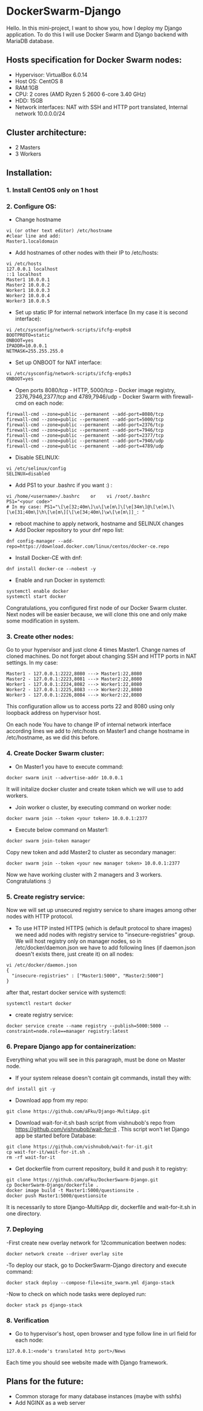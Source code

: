 # DockerSwarm-Django

Hello. In this mini-project, I want to show you, how I deploy my Django application.
To do this I will use Docker Swarm and Django backend with MariaDB database.

## Hosts specification for Docker Swarm nodes:
- Hypervisor: VirtualBox 6.0.14
- Host OS: CentOS 8
- RAM:1GB
- CPU: 2 cores (AMD Ryzen 5 2600 6-core 3.40 GHz)
- HDD: 15GB
- Network interfaces: NAT with SSH and HTTP port translated, Internal network 10.0.0.0/24

## Cluster architecture:
- 2 Masters
- 3 Workers

## Installation:

### 1. Install CentOS only on 1 host
### 2. Configure OS:
  - Change hostname
  ```
  vi (or other text editor) /etc/hostname
  #clear line and add:
  Master1.localdomain 
  ```
  - Add hostnames of other nodes with their IP to /etc/hosts:
  ```
  vi /etc/hosts
  127.0.0.1 localhost
  ::1 localhost
  Master1 10.0.0.1
  Master2 10.0.0.2
  Worker1 10.0.0.3
  Worker2 10.0.0.4
  Worker3 10.0.0.5
  ```
  - Set up static IP for internal network interface (In my case it is second interface):
  ```
  vi /etc/sysconfig/network-scripts/ifcfg-enp0s8
  BOOTPROTO=static
  ONBOOT=yes
  IPADDR=10.0.0.1
  NETMASK=255.255.255.0
  ```
  - Set up ONBOOT for NAT interface:
  ```
  vi /etc/sysconfig/network-scripts/ifcfg-enp0s3
  ONBOOT=yes
  ```
  - Open ports 8080/tcp - HTTP, 5000/tcp - Docker image registry, 2376,7946,2377/tcp and 4789,7946/udp - Docker Swarm with firewall-cmd on each node:
  ```
  firewall-cmd --zone=public --permanent --add-port=8080/tcp
  firewall-cmd --zone=public --permanent --add-port=5000/tcp
  firewall-cmd --zone=public --permanent --add-port=2376/tcp 
  firewall-cmd --zone=public --permanent --add-port=7946/tcp
  firewall-cmd --zone=public --permanent --add-port=2377/tcp
  firewall-cmd --zone=public --permanent --add-port=7946/udp
  firewall-cmd --zone=public --permanent --add-port=4789/udp
  ```
  - Disable SELINUX:
  ```
  vi /etc/selinux/config
  SELINUX=disabled
  ```
  - Add PS1 to your .bashrc if you want :) :
  ```
  vi /home/<username>/.bashrc    or    vi /root/.bashrc
  PS1="<your code>"
  # In my case: PS1="\[\e[32;40m\]\u\[\e[m\]\[\e[34m\]@\[\e[m\]\[\e[31;40m\]\h\[\e[m\][\[\e[34;40m\]\w\[\e[m\]]_: "
  ```
  - reboot machine to apply network, hostname and SELINUX changes
  - Add Docker repository to your dnf repo list:
  ```
  dnf config-manager --add-repo=https://download.docker.com/linux/centos/docker-ce.repo
  ```
  - Install Docker-CE with dnf:
  ```
  dnf install docker-ce --nobest -y
  ```
  - Enable and run Docker in systemctl:
  ```
  systemctl enable docker
  systemctl start docker
  ```
  Congratulations, you configured first node of our Docker Swarm cluster. Next nodes will be easier because, we will clone this one
  and only make some modification in system.
  
  ### 3. Create other nodes:
  Go to your hypervisor and just clone 4 times Master1. Change names of cloned machines. Do not forget about changing SSH and HTTP ports in NAT settings. In my case:
```
Master1 - 127.0.0.1:2222,8080 ---> Master1:22,8080
Master2 - 127.0.0.1:2223,8081 ---> Master2:22,8080
Worker1 - 127.0.0.1:2224,8082 ---> Worker1:22,8080
Worker2 - 127.0.0.1:2225,8083 ---> Worker2:22,8080
Worker3 - 127.0.0.1:2226,8084 ---> Worker2:22,8080
```
This configuration allow us to access ports 22 and 8080 using only loopback address on hypervisor host.

  On each node You have to change IP of internal network interface according lines we add to /etc/hosts on Master1 and change hostname in /etc/hostname, as we did this before.
  
  ### 4. Create Docker Swarm cluster:
  - On Master1 you have to execute command:
  ```
  docker swarm init --advertise-addr 10.0.0.1
  ```  
  It will initalize docker cluster and create token which we will use to add workers.
  - Join worker o cluster, by executing command on worker node:
  ```
  docker swarm join --token <your token> 10.0.0.1:2377
  ```
  - Execute below command on Master1:
  ```
  docker swarm join-token manager
  ```
  Copy new token and add Master2 to cluster as secondary manager:
  ```
  docker swarm join --token <your new manager token> 10.0.0.1:2377
  ```
  
  
  Now we have working cluster with 2 managers and 3 workers. Congratulations :)
  
  ### 5. Create registry service:
  Now we will set up unsecured registry service to share images among other nodes with HTTP protocol.
  - To use HTTP insted HTTPS (which is default protocol to share images) we need add nodes with registry service to "insecure-registries"  group. We will host registry only on manager nodes, so in /etc/docker/daemon.json we have to add following lines (if daemon.json doesn't exists there, just create it) on all nodes:
  ```
  vi /etc/docker/daemon.json
  {
    "insecure-registries" : ["Master1:5000", "Master2:5000"]
  }
  ```
  after that, restart docker service with systemctl:
  ```
  systemctl restart docker
  ```
  - create registry service:
  ```
  docker service create --name registry --publish=5000:5000 --constraint=node.role==manager registry:latest
  ```
  ### 6. Prepare Django app for containerization:
  Everything what you will see in this paragraph, must be done on Master node.
  - If your system release doesn't contain git commands, install they with:
  ```
  dnf install git -y
  ```
  - Download app from my repo:
  ```
  git clone https://github.com/aFku/Django-MultiApp.git
  ```
  - Download wait-for-it.sh bash script from vishnubob's repo from https://github.com/vishnubob/wait-for-it . This script won't let Django app be started before Database:
  ```
  git clone https://github.com/vishnubob/wait-for-it.git
  cp wait-for-it/wait-for-it.sh .
  rm -rf wait-for-it
  ```
  - Get dockerfile from current repository, build it and push it to registry:
  ```
  git clone https://github.com/aFku/DockerSwarm-Django.git
  cp DockerSwarm-Django/dockerfile .
  docker image build -t Master1:5000/questionsite .
  docker push Master1:5000/questionsite
  ```
  It is necessarily to store Django-MultiApp dir, dockerfile and wait-for-it.sh in one directory.
  
  ### 7. Deploying
  -First create new overlay network for 12communication beetwen nodes:
  ```
  docker network create --driver overlay site
  ```
  -To deploy our stack, go to DockerSwarm-Django directory and execute command:
  ```
  docker stack deploy --compose-file=site_swarm.yml django-stack
  ```
  -Now to check on which node tasks were deployed run:
  ```
  docker stack ps django-stack
  ```
  ### 8. Verification
  - Go to hypervisor's host, open browser and type follow line in url field for each node:
  ```
  127.0.0.1:<node's translated http port>/News
  ```
  Each time you should see website made with Django framework.
  
  ## Plans for the future:
  - Common storage for many database instances (maybe with sshfs)
  - Add NGINX as a web server
  
  


  
  
